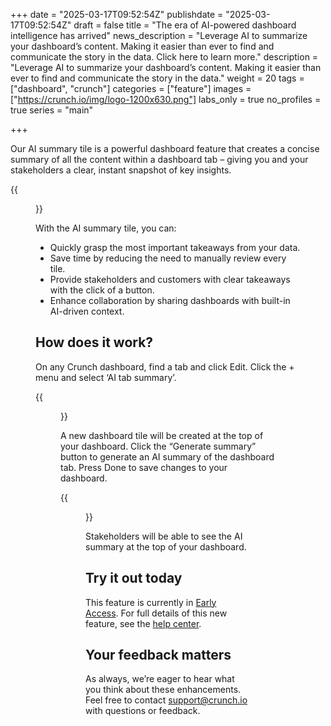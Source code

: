 +++
date = "2025-03-17T09:52:54Z"
publishdate = "2025-03-17T09:52:54Z"
draft = false
title = "The era of AI-powered dashboard intelligence has arrived"
news_description = "Leverage AI to summarize your dashboard’s content. Making it easier than ever to find and communicate the story in the data. Click here to learn more."
description = "Leverage AI to summarize your dashboard’s content. Making it easier than ever to find and communicate the story in the data."
weight = 20
tags = ["dashboard", "crunch"]
categories = ["feature"]
images = ["https://crunch.io/img/logo-1200x630.png"]
labs_only = true
no_profiles = true
series = "main"

+++

Our AI summary tile is a powerful dashboard feature that creates a concise summary of all the content within a dashboard tab – giving you and your stakeholders a clear, instant snapshot of key insights.

{{<figure src="https://player-crunch-io.s3.amazonaws.com/help-crunch-io/screenshots/ai-summary-tile-01.png" width=700 class="img-fluid">}}

With the AI summary tile, you can:
* Quickly grasp the most important takeaways from your data.
* Save time by reducing the need to manually review every tile.
* Provide stakeholders and customers with clear takeaways with the click of a button.
* Enhance collaboration by sharing dashboards with built-in AI-driven context.

## How does it work?

On any Crunch dashboard, find a tab and click Edit. Click the + menu and select ‘AI tab summary’.

{{<figure src="https://player-crunch-io.s3.amazonaws.com/help-crunch-io/screenshots/ai-summary-tile-03.png" width=200 class="img-fluid">}}

A new dashboard tile will be created at the top of your dashboard. Click the “Generate summary” button to generate an AI summary of the dashboard tab. Press Done to save changes to your dashboard.

{{<figure src="https://player-crunch-io.s3.amazonaws.com/help-crunch-io/screenshots/ai-summary-tile-04.png" width=700 class="img-fluid">}}

Stakeholders will be able to see the AI summary at the top of your dashboard.

## Try it out today

This feature is currently in [Early Access](https://help.crunch.io/hc/en-us/articles/360040465331-How-to-enable-early-access). For full details of this new feature, see the [help center](https://help.crunch.io/hc/en-us/articles/34706519852941-How-to-add-an-AI-summary-tile-to-a-dashboard).

## Your feedback matters

As always, we’re eager to hear what you think about these enhancements. Feel free to contact support@crunch.io with questions or feedback.
